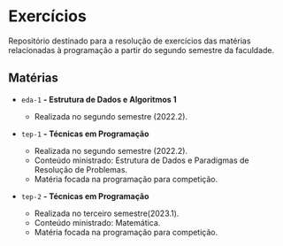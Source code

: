 # Exercícios
Repositório destinado para a resolução de exercícios das matérias relacionadas à programação a partir do segundo semestre da faculdade.

## Matérias

- `eda-1` **- Estrutura de Dados e Algoritmos 1**
    - Realizada no segundo semestre (2022.2).

- `tep-1` **- Técnicas em Programação**
    - Realizada no segundo semestre (2022.2).
    - Conteúdo ministrado: Estrutura de Dados e Paradigmas de Resolução de Problemas.
    - Matéria focada na programação para competição.

- `tep-2` **- Técnicas em Programação**
    - Realizada no terceiro semestre(2023.1).
    - Conteúdo ministrado: Matemática.
    - Matéria focada na programação para competição.